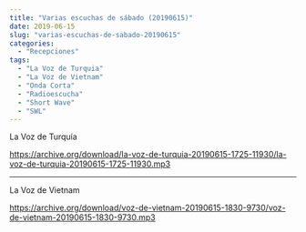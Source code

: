 ```yaml
---
title: "Varias escuchas de sábado (20190615)"
date: 2019-06-15
slug: "varias-escuchas-de-sabado-20190615"
categories:
  - "Recepciones"
tags:
  - "La Voz de Turquia"
  - "La Voz de Vietnam"
  - "Onda Corta"
  - "Radioescucha"
  - "Short Wave"
  - "SWL"
---
```


La Voz de Turquía

<https://archive.org/download/la-voz-de-turquia-20190615-1725-11930/la-voz-de-turquia-20190615-1725-11930.mp3>

* * *

La Voz de Vietnam

<https://archive.org/download/voz-de-vietnam-20190615-1830-9730/voz-de-vietnam-20190615-1830-9730.mp3>

